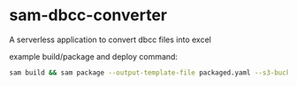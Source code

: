 # sam-dbcc-converter
A serverless application to convert dbcc files into excel

example build/package and deploy command:

```bash
sam build && sam package --output-template-file packaged.yaml --s3-bucket snowco-sam-eu-west-1 && sam deploy --template-file packaged.yaml --stack-name sam-dbcc-converter --capabilities CAPABILITY_IAM --region eu-west-1 --parameter-overrides AppVersion=v0.1 
```